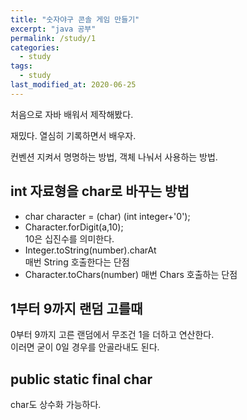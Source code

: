 ```yaml
---
title: "숫자야구 콘솔 게임 만들기"
excerpt: "java 공부"
permalink: /study/1
categories:
  - study
tags:
  - study
last_modified_at: 2020-06-25
---
```


처음으로 자바 배워서 제작해봤다.  

재밌다. 열심히 기록하면서 배우자.  

컨벤션 지켜서 명명하는 방법, 객체 나눠서 사용하는 방법.

## int 자료형을 char로 바꾸는 방법  
- char character = (char) (int integer+'0');  
- Character.forDigit(a,10);  
  10은 십진수를 의미한다.  
- Integer.toString(number).charAt  
  매번 String 호출한다는 단점  
- Character.toChars(number)
  매번 Chars 호출하는 단점

## 1부터 9까지 랜덤 고를때
0부터 9까지 고른 랜덤에서 무조건 1을 더하고 연산한다.  
이러면 굳이 0일 경우를 안골라내도 된다.  

## public static final char  
char도 상수화 가능하다.  